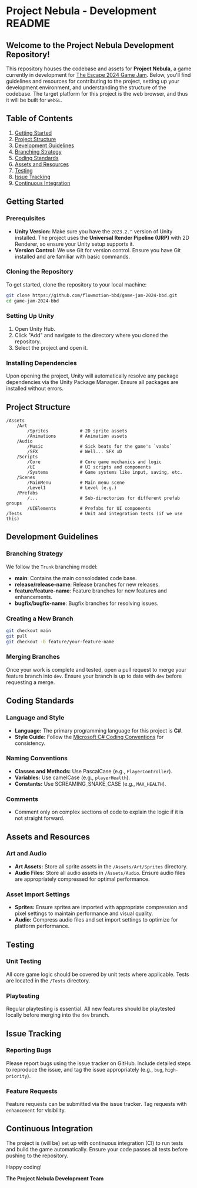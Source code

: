 # Project Nebula - Development README

## Welcome to the Project Nebula Development Repository!

This repository houses the codebase and assets for **Project Nebula**, a game currently in development for [The Escape 2024 Game Jam](https://itch.io/jam/the-2024-escape-jam). Below, you'll find guidelines and resources for contributing to the project, setting up your development environment, and understanding the structure of the codebase.
The target platform for this project is the web browser, and thus it will be built for `WebGL`.

## Table of Contents
1. [Getting Started](#getting-started)
2. [Project Structure](#project-structure)
3. [Development Guidelines](#development-guidelines)
4. [Branching Strategy](#branching-strategy)
5. [Coding Standards](#coding-standards)
6. [Assets and Resources](#assets-and-resources)
7. [Testing](#testing)
8. [Issue Tracking](#issue-tracking)
9. [Continuous Integration](#continuous-integration)

## Getting Started

### Prerequisites
- **Unity Version:** Make sure you have the `2023.2.^` version of Unity installed. The project uses the **Universal Render Pipeline (URP)** with 2D Renderer, so ensure your Unity setup supports it.
- **Version Control:** We use Git for version control. Ensure you have Git installed and are familiar with basic commands.

### Cloning the Repository
To get started, clone the repository to your local machine:

```bash
git clone https://github.com/flowmotion-bbd/game-jam-2024-bbd.git
cd game-jam-2024-bbd
```

### Setting Up Unity
1. Open Unity Hub.
2. Click "Add" and navigate to the directory where you cloned the repository.
3. Select the project and open it.

### Installing Dependencies
Upon opening the project, Unity will automatically resolve any package dependencies via the Unity Package Manager. Ensure all packages are installed without errors.

## Project Structure

```
/Assets
    /Art
        /Sprites            # 2D sprite assets
        /Animations         # Animation assets
    /Audio
        /Music              # Sick beats for the game's `vaabs`
        /SFX                # Well... SFX xD
    /Scripts
        /Core               # Core game mechanics and logic
        /UI                 # UI scripts and components
        /Systems            # Game systems like input, saving, etc.
    /Scenes
        /MainMenu           # Main menu scene
        /Level1             # Level (e.g.)
    /Prefabs
        /...                # Sub-directories for different prefab groups
        /UIElements         # Prefabs for UI components
/Tests                      # Unit and integration tests (if we use this)
```

## Development Guidelines

### Branching Strategy
We follow the `Trunk` branching model:
- **main**: Contains the main consolodated code base.
- **release/release-name**: Release branches for new releases.
- **feature/feature-name**: Feature branches for new features and enhancements.
- **bugfix/bugfix-name**: Bugfix branches for resolving issues.

### Creating a New Branch
```bash
git checkout main
git pull
git checkout -b feature/your-feature-name
```

### Merging Branches
Once your work is complete and tested, open a pull request to merge your feature branch into `dev`. Ensure your branch is up to date with `dev` before requesting a merge.

## Coding Standards

### Language and Style
- **Language:** The primary programming language for this project is **C#**.
- **Style Guide:** Follow the [Microsoft C# Coding Conventions](https://docs.microsoft.com/en-us/dotnet/csharp/programming-guide/inside-a-program/coding-conventions) for consistency.

### Naming Conventions
- **Classes and Methods:** Use PascalCase (e.g., `PlayerController`).
- **Variables:** Use camelCase (e.g., `playerHealth`).
- **Constants:** Use SCREAMING_SNAKE_CASE (e.g., `MAX_HEALTH`).

### Comments
- Comment only on complex sections of code to explain the logic if it is not straight forward.

## Assets and Resources

### Art and Audio
- **Art Assets:** Store all sprite assets in the `/Assets/Art/Sprites` directory.
- **Audio Files:** Store all audio assets in `/Assets/Audio`. Ensure audio files are appropriately compressed for optimal performance.

### Asset Import Settings
- **Sprites:** Ensure sprites are imported with appropriate compression and pixel settings to maintain performance and visual quality.
- **Audio:** Compress audio files and set import settings to optimize for platform performance.

## Testing

### Unit Testing
All core game logic should be covered by unit tests where applicable. Tests are located in the `/Tests` directory.

### Playtesting
Regular playtesting is essential. All new features should be playtested locally before merging into the `dev` branch.

## Issue Tracking

### Reporting Bugs
Please report bugs using the issue tracker on GitHub. Include detailed steps to reproduce the issue, and tag the issue appropriately (e.g., `bug`, `high-priority`).

### Feature Requests
Feature requests can be submitted via the issue tracker. Tag requests with `enhancement` for visibility.

## Continuous Integration

The project is (will be) set up with continuous integration (CI) to run tests and build the game automatically. Ensure your code passes all tests before pushing to the repository.

Happy coding!

**The Project Nebula Development Team**
